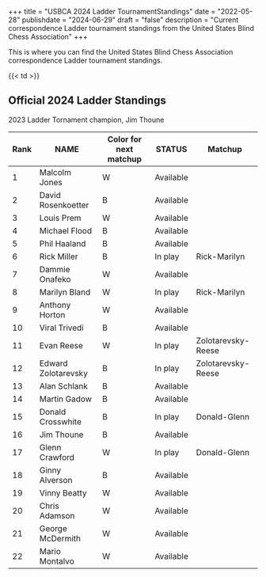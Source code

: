 +++
title = "USBCA 2024 Ladder TournamentStandings"
date = "2022-05-28"
publishdate = "2024-06-29"
draft = "false"
description = "Current correspondence Ladder tournament standings from the United States Blind Chess Association"
+++

This is where you can find the United States Blind
Chess Association correspondence Ladder tournament standings.

{{< td >}}

## Official 2024 Ladder Standings

2023 Ladder Tornament champion, Jim Thoune

Rank | NAME | Color for next matchup | STATUS | Matchup
--- | --- | --- | --- | ---
1 | Malcolm Jones | W | Available
2 | David Rosenkoetter | B | Available
3 | Louis Prem | W | Available
4 | Michael Flood | B | Available
5 | Phil Haaland | B | Available
6 | Rick Miller | B | In play | Rick-Marilyn
7 | Dammie Onafeko | W | Available
8 | Marilyn Bland | W | In play | Rick-Marilyn
9 | Anthony Horton | W | Available
10 | Viral Trivedi | B | Available
11 | Evan Reese | W | In play | Zolotarevsky-Reese
12 | Edward Zolotarevsky | B | In play | Zolotarevsky-Reese
13 | Alan Schlank | B | Available
14 | Martin Gadow | B | Available
15 | Donald Crosswhite | B | In play | Donald-Glenn
16 | Jim Thoune | B | Available
17 | Glenn Crawford | W | In play | Donald-Glenn
18 | Ginny Alverson | B | Available
19 | Vinny Beatty | W | Available
20 | Chris Adamson | W | Available
21 | George McDermith | W | Available
22 | Mario Montalvo | W | Available
